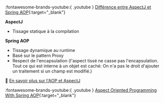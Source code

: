 :fontawesome-brands-youtube:{ .youtube } [Différence entre AspectJ et Spring AOP](https://www.youtube.com/watch?app=desktop&v=AEh5QOtKJt0){:target="_blank"}


**AspectJ**

- Tissage statique à la compilation

**Spring AOP**

- Tissage dynamique au runtime
- Basé sur le pattern Proxy
- Respect de l'encapsulation (l'aspect tissé ne casse pas l'encapsulation. Tout ce qui est interne à un objet est caché: On n'a pas le droit d'ajouter un traitement si un champ est modifié.)


📄  [En savoir plus sur l'AOP et AspectJ](../../frameworks/aop/index.md)

:fontawesome-brands-youtube:{ .youtube } [Aspect Oriented Programming With Spring AOP](https://www.youtube.com/watch?v=NLhjdiFq63I){:target="_blank"}

